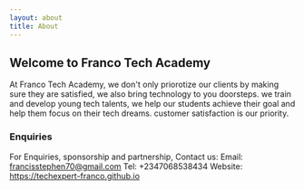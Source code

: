 ```yaml
---
layout: about
title: About
---
```


## Welcome to Franco Tech Academy

At Franco Tech Academy, we don't only priorotize our clients by making sure they are satisfied, we also bring technology to you doorsteps.
we train and develop young tech talents, we help our students achieve their goal and help them focus on their tech dreams.
customer satisfaction is our priority.

### Enquiries
For Enquiries, sponsorship and partnership, Contact us:
Email: francisstephen70@gmail.com
Tel: +2347068538434
Website: https://techexpert-franco.github.io
